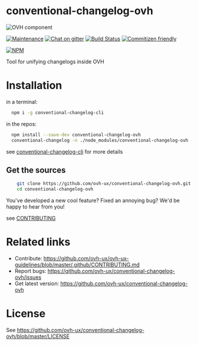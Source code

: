 # conventional-changelog-ovh

![OVH component](https://user-images.githubusercontent.com/3379410/27423240-3f944bc4-5731-11e7-87bb-3ff603aff8a7.png)

[![Maintenance](https://img.shields.io/maintenance/yes/2018.svg)]() [![Chat on gitter](https://img.shields.io/gitter/room/ovh/ux.svg)](https://gitter.im/ovh/ux) [![Build Status](https://travis-ci.org/ovh-ux/conventional-changelog-ovh.svg)](https://travis-ci.org/ovh-ux/conventional-changelog-ovh) [![Commitizen friendly](https://img.shields.io/badge/commitizen-friendly-brightgreen.svg)](http://commitizen.github.io/cz-cli/)

[![NPM](https://nodei.co/npm/conventional-changelog-ovh.png?downloads=true&downloadRank=true&stars=true)](https://nodei.co/npm/conventional-changelog-ovh/)

Tool for unifying changelogs inside OVH

# Installation

in a terminal:
```bash
  npm i -g conventional-changelog-cli
```

in the repos:
```bash
  npm install --save-dev conventional-changelog-ovh
  conventional-changelog -n ./node_modules/conventional-changelog-ovh --other-args
```

see [conventional-changelog-cli](https://github.com/conventional-changelog-archived-repos/conventional-changelog-cli) for more details

## Get the sources

```bash
    git clone https://github.com/ovh-ux/conventional-changelog-ovh.git
    cd conventional-changelog-ovh
```

You've developed a new cool feature? Fixed an annoying bug? We'd be happy
to hear from you!

see [CONTRIBUTING](https://github.com/ovh-ux/ovh-ux-guidelines/blob/master/.github/CONTRIBUTING.md)

# Related links

 * Contribute: https://github.com/ovh-ux/ovh-ux-guidelines/blob/master/.github/CONTRIBUTING.md
 * Report bugs: https://github.com/ovh-ux/conventional-changelog-ovh/issues
 * Get latest version: https://github.com/ovh-ux/conventional-changelog-ovh

# License

See https://github.com/ovh-ux/conventional-changelog-ovh/blob/master/LICENSE
